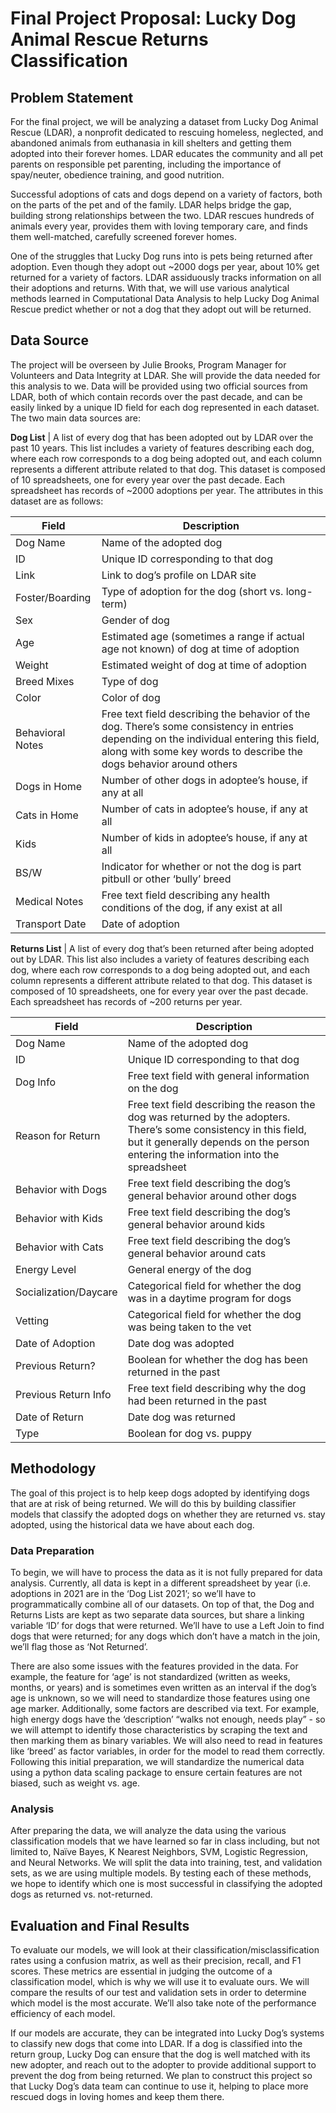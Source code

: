 # Final Project Proposal: Lucky Dog Animal Rescue Returns Classification

## Problem Statement
For the final project, we will be analyzing a dataset from Lucky Dog Animal Rescue (LDAR), a nonprofit dedicated to rescuing homeless, neglected, and abandoned animals from euthanasia in kill shelters and getting them adopted into their forever homes. LDAR educates the community and all pet parents on responsible pet parenting, including the importance of spay/neuter, obedience training, and good nutrition.

Successful adoptions of cats and dogs depend on a variety of factors, both on the parts of the pet and of the family. LDAR helps bridge the gap, building strong relationships between the two. LDAR rescues hundreds of animals every year, provides them with loving temporary care, and finds them well-matched, carefully screened forever homes.

One of the struggles that Lucky Dog runs into is pets being returned after adoption. Even though they adopt out ~2000 dogs per year, about 10% get returned for a variety of factors. LDAR assiduously tracks information on all their adoptions and returns. With that, we will use various analytical methods learned in Computational Data Analysis to help Lucky Dog Animal Rescue predict whether or not a dog that they adopt out will be returned. 

## Data Source
The project will be overseen by Julie Brooks, Program Manager for Volunteers and Data Integrity at LDAR. She will provide the data needed for this analysis to we. Data will be provided using two official sources from LDAR, both of which contain records over the past decade, and can be easily linked by a unique ID field for each dog represented in each dataset. The two main data sources are:

**Dog List** | A list of every dog that has been adopted out by LDAR over the past 10 years. This list includes a variety of features describing each dog, where each row corresponds to a dog being adopted out, and each column represents a different attribute related to that dog. This dataset is composed of 10 spreadsheets, one for every year over the past decade. Each spreadsheet has records of ~2000 adoptions per year. The attributes in this dataset are as follows:


| Field            | Description                                                                                                                                                                                                    |
| ---------------- | -------------------------------------------------------------------------------------------------------------------------------------------------------------------------------------------------------------- |
| Dog Name         | Name of the adopted dog                                                                                                                                                                                        |
| ID               | Unique ID corresponding to that dog                                                                                                                                                                            |
| Link             | Link to dog’s profile on LDAR site                                                                                                                                                                             |
| Foster/Boarding  | Type of adoption for the dog (short vs. long-term)                                                                                                                                                             |
| Sex              | Gender of dog                                                                                                                                                                                                  |
| Age              | Estimated age (sometimes a range if actual age not known) of dog at time of adoption                                                                                                                           |
| Weight           | Estimated weight of dog at time of adoption                                                                                                                                                                    |
| Breed Mixes      | Type of dog                                                                                                                                                                                                    |
| Color            | Color of dog                                                                                                                                                                                                   |
| Behavioral Notes | Free text field describing the behavior of the dog. There’s some consistency in entries depending on the individual entering this field, along with some key words to describe the dogs behavior around others |
| Dogs in Home     | Number of other dogs in adoptee’s house, if any at all                                                                                                                                                         |
| Cats in Home     | Number of cats in adoptee’s house, if any at all                                                                                                                                                               |
| Kids             | Number of kids in adoptee’s house, if any at all                                                                                                                                                               |
| BS/W             | Indicator for whether or not the dog is part pitbull or other ‘bully’ breed                                                                                                                                    |
| Medical Notes    | Free text field describing any health conditions of the dog, if any exist at all                                                                                                                               |
| Transport Date   | Date of adoption                                                                                                                                                                                               |


**Returns List** | A list of every dog that’s been returned after being adopted out by LDAR. This list also includes a variety of features describing each dog, where each row corresponds to a dog being adopted out, and each column represents a different attribute related to that dog. This dataset is composed of 10 spreadsheets, one for every year over the past decade. Each spreadsheet has records of ~200 returns per year.

| Field                 | Description                                                                                                                                                                                              |
| --------------------- | -------------------------------------------------------------------------------------------------------------------------------------------------------------------------------------------------------- |
| Dog Name              | Name of the adopted dog                                                                                                                                                                                  |
| ID                    | Unique ID corresponding to that dog                                                                                                                                                                      |
| Dog Info              | Free text field with general information on the dog                                                                                                                                                      |
| Reason for Return     | Free text field describing the reason the dog was returned by the adopters. There’s some consistency in this field, but it generally depends on the person entering the information into the spreadsheet |
| Behavior with Dogs    | Free text field describing the dog’s general behavior around other dogs                                                                                                                                  |
| Behavior with Kids    | Free text field describing the dog’s general behavior around kids                                                                                                                                        |
| Behavior with Cats    | Free text field describing the dog’s general behavior around cats                                                                                                                                        |
| Energy Level          | General energy of the dog                                                                                                                                                                                |
| Socialization/Daycare | Categorical field for whether the dog was in a daytime program for dogs                                                                                                                                  |
| Vetting               | Categorical field for whether the dog was being taken to the vet                                                                                                                                         |
| Date of Adoption      | Date dog was adopted                                                                                                                                                                                     |
| Previous Return?      | Boolean for whether the dog has been returned in the past                                                                                                                                                |
| Previous Return Info  | Free text field describing why the dog had been returned in the past                                                                                                                                     |
| Date of Return        | Date dog was returned                                                                                                                                                                                    |
| Type                  | Boolean for dog vs. puppy                                                                                                                                                                                |


## Methodology
The goal of this project is to help keep dogs adopted by identifying dogs that are at risk of being returned. We will do this by building classifier models that classify the adopted dogs on whether they are returned vs. stay adopted, using the historical data we have about each dog.

### Data Preparation
To begin, we will have to process the data as it is not fully prepared for data analysis. Currently, all data is kept in a different spreadsheet by year (i.e. adoptions in 2021 are in the ‘Dog List 2021’; so we’ll have to programmatically combine all of our datasets. On top of that, the Dog and Returns Lists are kept as two separate data sources, but share a linking variable ‘ID’ for dogs that were returned. We’ll have to use a Left Join to find dogs that were returned; for any dogs which don’t have a match in the join, we’ll flag those as ‘Not Returned’.

There are also some issues with the features provided in the data. For example, the feature for ‘age’ is not standardized (written as weeks, months, or years) and is sometimes even written as an interval if the dog’s age is unknown, so we will need to standardize those features using one age marker. Additionally, some factors are described via text. For example, high energy dogs have the ‘description’ “walks not enough, needs play” - so we will attempt to identify those characteristics by scraping the text and then marking them as binary variables. We will also need to read in features like ‘breed’ as factor variables, in order for the model to read them correctly.  Following this initial preparation, we will standardize the numerical data using a python data scaling package to ensure certain features are not biased, such as weight vs. age. 

### Analysis
After preparing the data, we will analyze the data using the various classification models that we have learned so far in class including, but not limited to, Naïve Bayes, K Nearest Neighbors, SVM, Logistic Regression, and Neural Networks. We will split the data into training, test, and validation sets, as we are using multiple models. By testing each of these methods, we hope to identify which one is most successful in classifying the adopted dogs as returned vs. not-returned. 

## Evaluation and Final Results
To evaluate our models, we will look at their classification/misclassification rates using a confusion matrix, as well as their precision, recall, and F1 scores. These metrics are essential in judging the outcome of a classification model, which is why we will use it to evaluate ours. We will compare the results of our test and validation sets in order to determine which model is the most accurate. We’ll also take note of the performance efficiency of each model.

If our models are accurate, they can be integrated into Lucky Dog’s systems to classify new dogs that come into LDAR. If a dog is classified into the return group, Lucky Dog can ensure that the dog is well matched with its new adopter, and reach out to the adopter to provide additional support to prevent the dog from being returned. We plan to construct this project so  that Lucky Dog’s data team can continue to use it, helping to place more rescued dogs in loving homes and keep them there.
